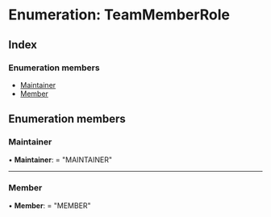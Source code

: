 
# Enumeration: TeamMemberRole

## Index

### Enumeration members

* [Maintainer](teammemberrole.md#maintainer)
* [Member](teammemberrole.md#member)

## Enumeration members

###  Maintainer

• **Maintainer**: = "MAINTAINER"

___

###  Member

• **Member**: = "MEMBER"
